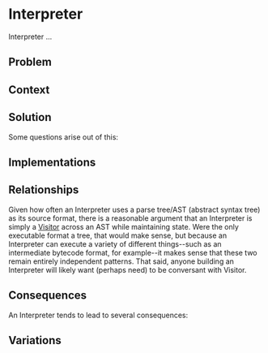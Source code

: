 # Interpreter
Interpreter ...

## Problem

## Context

## Solution

Some questions arise out of this:

## Implementations

## Relationships

Given how often an Interpreter uses a parse tree/AST (abstract syntax tree) as its source format, there is a reasonable argument that an Interpreter is simply a [Visitor](../Visitor/) across an AST while maintaining state. Were the only executable format a tree, that would make sense, but because an Interpreter can execute a variety of different things--such as an intermediate bytecode format, for example--it makes sense that these two remain entirely independent patterns. That said, anyone building an Interpreter will likely want (perhaps need) to be conversant with Visitor.

## Consequences
An Interpreter tends to lead to several consequences:


## Variations


